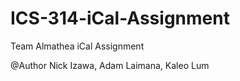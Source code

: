 # ICS-314-iCal-Assignment
Team Almathea iCal Assignment

@Author Nick Izawa, Adam Laimana, Kaleo Lum
